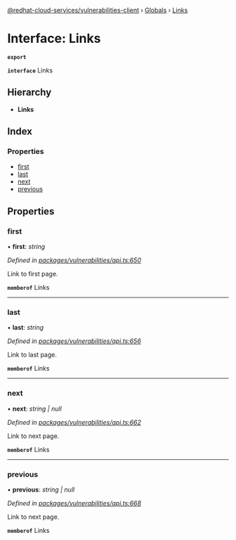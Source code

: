 [@redhat-cloud-services/vulnerabilities-client](../README.md) › [Globals](../globals.md) › [Links](links.md)

# Interface: Links

**`export`** 

**`interface`** Links

## Hierarchy

* **Links**

## Index

### Properties

* [first](links.md#first)
* [last](links.md#last)
* [next](links.md#next)
* [previous](links.md#previous)

## Properties

###  first

• **first**: *string*

*Defined in [packages/vulnerabilities/api.ts:650](https://github.com/RedHatInsights/javascript-clients/blob/master/packages/vulnerabilities/api.ts#L650)*

Link to first page.

**`memberof`** Links

___

###  last

• **last**: *string*

*Defined in [packages/vulnerabilities/api.ts:656](https://github.com/RedHatInsights/javascript-clients/blob/master/packages/vulnerabilities/api.ts#L656)*

Link to last page.

**`memberof`** Links

___

###  next

• **next**: *string | null*

*Defined in [packages/vulnerabilities/api.ts:662](https://github.com/RedHatInsights/javascript-clients/blob/master/packages/vulnerabilities/api.ts#L662)*

Link to next page.

**`memberof`** Links

___

###  previous

• **previous**: *string | null*

*Defined in [packages/vulnerabilities/api.ts:668](https://github.com/RedHatInsights/javascript-clients/blob/master/packages/vulnerabilities/api.ts#L668)*

Link to next page.

**`memberof`** Links

